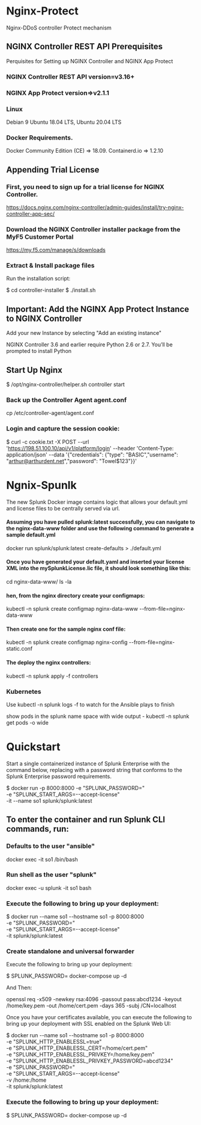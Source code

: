 # Nginx-Protect
Nginx-DDoS controller Protect mechanism

## NGINX Controller REST API Prerequisites
Perquisites for Setting up NGINX Controller and NGINX App Protect 
### NGINX Controller REST API version=v3.16+	
### NGINX App Protect version=>v2.1.1

### Linux 
Debian 9
Ubuntu 18.04 LTS, Ubuntu 20.04 LTS

### Docker Requirements.
Docker Community Edition (CE) => 18.09.
Containerd.io => 1.2.10

## Appending Trial License

### First, you need to sign up for a trial license for NGINX Controller.
https://docs.nginx.com/nginx-controller/admin-guides/install/try-nginx-controller-app-sec/

### Download the NGINX Controller installer package from the MyF5 Customer Portal
https://my.f5.com/manage/s/downloads

### Extract & Install  package files
Run the installation script:

$ cd controller-installer
$ ./install.sh

## Important: Add the NGINX App Protect Instance to NGINX Controller
Add your new Instance by selecting "Add an existing instance"

NGINX Controller 3.6 and earlier require Python 2.6 or 2.7. You’ll be prompted to install Python 

## Start Up Nginx
$ /opt/nginx-controller/helper.sh controller start

### Back up the Controller Agent agent.conf
cp /etc/controller-agent/agent.conf <temporary location>
### Login and capture the session cookie:

$ curl -c cookie.txt -X POST --url 'https://198.51.100.10/api/v1/platform/login' --header 'Content-Type: application/json' --data '{"credentials": {"type": "BASIC","username": "arthur@arthurdent.net","password": "Towel$123"}}'
# Ngnix-Spunlk
The new Splunk Docker image contains logic that allows your default.yml and license files to be centrally served via url.

#### Assuming you have pulled splunk:latest successfully, you can navigate to the nginx-data-www folder and use the following command to generate a sample default.yml

docker run splunk/splunk:latest create-defaults > ./default.yml

#### Once you have generated your default.yaml and inserted your license XML into the mySplunkLicense.lic file, it should look something like this:

cd nginx-data-www/
ls -la
#### hen, from the nginx directory create your configmaps:
kubectl -n splunk create configmap nginx-data-www --from-file=nginx-data-www

#### Then create one for the sample nginx conf file:
kubectl -n splunk create configmap nginx-config --from-file=nginx-static.conf

#### The deploy the nginx controllers:

kubectl -n splunk apply -f controllers

### Kubernetes 
Use kubectl -n splunk logs -f <podname> to watch for the Ansible plays to finish

show pods in the splunk name space with wide output - kubectl -n splunk get pods -o wide
# Quickstart
Start a single containerized instance of Splunk Enterprise with the command below, replacing <password> with a password string that conforms to the Splunk Enterprise password requirements.

$ docker run -p 8000:8000 -e "SPLUNK_PASSWORD=<password>" \
             -e "SPLUNK_START_ARGS=--accept-license" \
             -it --name so1 splunk/splunk:latest

## To enter the container and run Splunk CLI commands, run:
### Defaults to the user "ansible"
docker exec -it so1 /bin/bash
### Run shell as the user "splunk"
docker exec -u splunk -it so1 bash             

### Execute the following to bring up your deployment:
$ docker run --name so1 --hostname so1 -p 8000:8000 \
              -e "SPLUNK_PASSWORD=<password>" \
              -e "SPLUNK_START_ARGS=--accept-license" \
              -it splunk/splunk:latest

### Create standalone and universal forwarder
Execute the following to bring up your deployment:

$ SPLUNK_PASSWORD=<password> docker-compose up -d 

And Then:

openssl req -x509 -newkey rsa:4096 -passout pass:abcd1234 -keyout /home/key.pem -out /home/cert.pem -days 365 -subj /CN=localhost

Once you have your certificates available, you can execute the following to bring up your deployment with SSL enabled on the Splunk Web UI:

$ docker run --name so1 --hostname so1 -p 8000:8000 \
              -e "SPLUNK_HTTP_ENABLESSL=true" \
              -e "SPLUNK_HTTP_ENABLESSL_CERT=/home/cert.pem" \
              -e "SPLUNK_HTTP_ENABLESSL_PRIVKEY=/home/key.pem" \
              -e "SPLUNK_HTTP_ENABLESSL_PRIVKEY_PASSWORD=abcd1234" \
              -e "SPLUNK_PASSWORD=<password>" \
              -e "SPLUNK_START_ARGS=--accept-license" \
              -v /home:/home \
              -it splunk/splunk:latest

### Execute the following to bring up your deployment:
$ SPLUNK_PASSWORD=<password> docker-compose up -d
